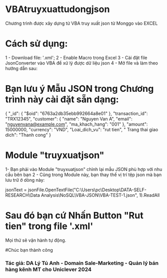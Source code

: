 # VBAtruyxuattudongjson
Chương trình được xây dựng từ VBA truy xuất json từ Monggo vào EXCEL
# Cách sử dụng:
1 - Download file: '.xml'; 
2 - Enable Macro trong Excel
3 - Cài đặt file JsonConverter vào VBA để xử lý được dữ liệu json
4 - Mở file và làm theo hướng dẫn sau:

# Bạn lưu ý Mẫu JSON trong Chương trình này cài đặt sẵn dạng:
   {
  "_id": {
    "$oid": "6763a2db35ebb992664a8e01"
  },
  "transaction_id": "TRX12345",
  "customer": {
    "name": "Nguyen Van A",
    "email": "nguyenvana@example.com",
    "ma_khach_hang": "001"
  },
  "amount": 15000000,
  "currency": "VND",
  "Loai_dich_vu": "rut tien",
  " Trang thai giao dich": "Thanh cong"
}
# Module "truyxuatjson"
1- Bạn phải vào Module "truyxuatjson" chỉnh lại mẫu JSON phù hợp với nhu cầu bên bạn
2 - Cũng trong Module này, bạn thay thế vị trí tệp json mà bạn lưu trữ ở dòng này: 

jsonText = jsonFile.OpenTextFile("C:\Users\pc\Desktop\DATA-SELF-RESEARCH\Data Analysis\NoSQL\VBA-JSON\VBA-TEST-1.json", 1).ReadAll

# Sau đó bạn cứ Nhấn Button "Rut tien" trong file '.xml'
Mọi thứ sẽ vận hành tự động.

#Chúc bạn thành công
### Tác giả: DA Lý Tú Anh - Domain Sale-Marketing - Quản lý bán hàng kênh MT cho Uniclever 2024
